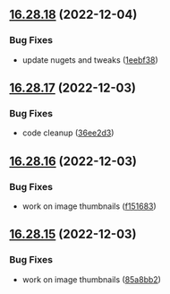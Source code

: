 ## [16.28.18](https://github.com/phandcock/GrampsView/compare/v16.28.17...v16.28.18) (2022-12-04)


### Bug Fixes

* update nugets and tweaks ([1eebf38](https://github.com/phandcock/GrampsView/commit/1eebf38a8fae204dd7dc5c0f6effef4e90ffee85))



## [16.28.17](https://github.com/phandcock/GrampsView/compare/v16.28.16...v16.28.17) (2022-12-03)


### Bug Fixes

* code cleanup ([36ee2d3](https://github.com/phandcock/GrampsView/commit/36ee2d3f64e87d98cc47eaff30e6e6f93d13d102))



## [16.28.16](https://github.com/phandcock/GrampsView/compare/v16.28.15...v16.28.16) (2022-12-03)


### Bug Fixes

* work on image thumbnails ([f151683](https://github.com/phandcock/GrampsView/commit/f151683902c60ae920ebd4df6c8d4d0a05d21b4f))



## [16.28.15](https://github.com/phandcock/GrampsView/compare/v16.28.14...v16.28.15) (2022-12-03)


### Bug Fixes

* work on image thumbnails ([85a8bb2](https://github.com/phandcock/GrampsView/commit/85a8bb28aed37fa9c40ca93831aa210d2c6e9737))



